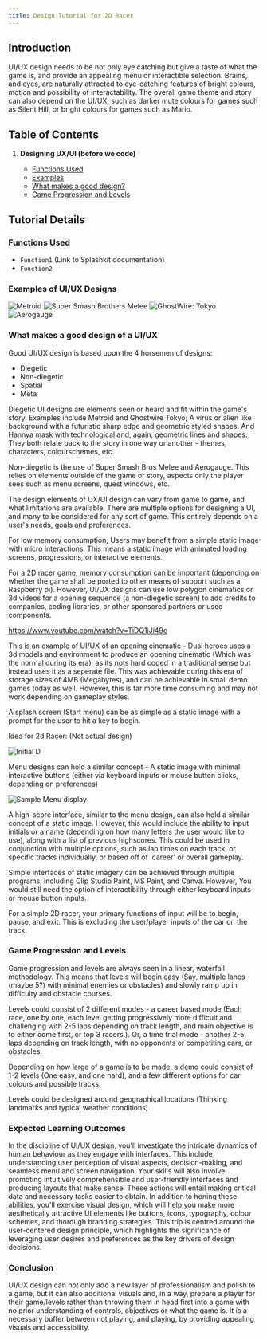 ```yaml
---
title: Design Tutorial for 2D Racer
---
```


<!-- Note: This is just a draft file - major improvements would be needed to the layout and content -->

## Introduction

UI/UX design needs to be not only eye catching but give a taste of what the game is, and provide an
appealing menu or interactible selection. Brains, and eyes, are naturally attracted to eye-catching
features of bright colours, motion and possibility of interactability. The overall game theme and
story can also depend on the UI/UX, such as darker mute colours for games such as Silent Hill, or
bright colours for games such as Mario.

## Table of Contents

1. **Designing UX/UI (before we code)**

   - [Functions Used](#functions-used)
   - [Examples](#examples-of-uiux-designs)
   - [What makes a good design?](#what-makes-a-good-design-of-a-uiux)
   - [Game Progression and Levels](#game-progression-and-levels)

## Tutorial Details

### Functions Used

- `Function1` (Link to Splashkit documentation)
- `Function2`

### Examples of UI/UX Designs

![Metroid](https://www.gameuidatabase.com/uploads/Metroid-Prime07292023-114240-27565.jpg)
![Super Smash Brothers Melee](https://www.gameuidatabase.com/uploads/Super-Smash-Bros-Melee07292023-112856-45401.jpg)
![GhostWire: Tokyo](https://www.gameuidatabase.com/uploads/Ghostwire-Tokyo01092023-093052-36340.jpg)
![Aerogauge](<https://www.n64textures.com/data/thumbs/screenshots/areogauge/gent/jabo2/i18npic.431x323.AeroGauge%20(U)%20Neo_1.jpg>)

### What makes a good design of a UI/UX

Good UI/UX design is based upon the 4 horsemen of designs:

- Diegetic
- Non-diegetic
- Spatial
- Meta

Diegetic UI designs are elements seen or heard and fit within the game's story. Examples include Metroid and Ghostwire Tokyo; A virus or alien like background with a futuristic sharp edge and geometric styled shapes. And Hannya mask with technological and, again, geometric lines and shapes. They both relate back to the story in one way or another - themes, characters, colourschemes, etc.

Non-diegetic is the use of Super Smash Bros Melee and Aerogauge. This relies on elements outside of the game or story, aspects only the player sees such as menu screens, quest windows, etc.

The design elements of UX/UI design can vary from game to game, and what limitations are available. There are multiple options for designing a UI, and many to be considered for any sort of game. This entirely depends on a user's needs, goals and preferences.

For low memory consumption, Users may benefit from a simple static image with micro interactions. This means a static image with animated loading screens, progressions, or interactive elements.

For a 2D racer game, memory consumption can be important (depending on whether the game shall be ported to other means of support such as a Raspberry pi). However, UI/UX designs can use low polygon cinematics or 3d videos for a opening sequence (a non-diegetic screen) to add credits to companies, coding libraries, or other sponsored partners or used components.

<!-- TODO: Fix Link embed -->
<https://www.youtube.com/watch?v=TiDQ1iJi49c>

This is an example of UI/UX of an opening cinematic - Dual heroes uses a 3d models and environment to produce an opening cinematic (Which was the normal during its era), as its nots hard coded in a traditional sense but instead uses it as a seperate file. This was achievable during this era of storage sizes of 4MB (Megabytes), and can be achievable in small demo games today as well. However, this is far more time consuming and may not work depending on gameplay styles.

A splash screen (Start menu) can be as simple as a static image with a prompt for the user to hit a key to begin.

Idea for 2d Racer: (Not actual design)

![Initial D](https://wallpapers.com/images/hd/initial-d-background-bs5uua2z6u5klxs8.jpg)

Menu designs can hold a similar concept - A static image with minimal interactive buttons (either via keyboard inputs or mouse button clicks, depending on preferences)

![Sample Menu display](https://www.theappguruz.com/app/uploads/2015/07/final-output.png)

A high-score interface, similar to the menu design, can also hold a similar concept of a static image. However, this would include the ability to input initials or a name (depending on how many letters the user would like to use), along with a list of previous highscores. This could be used in conjunction with multiple options, such as lap times on each track, or specific tracks individually, or based off of 'career' or overall gameplay.

Simple interfaces of static imagery can be achieved through multiple programs, including Clip Studio Paint, MS Paint, and Canva. However, You would still need the option of interactibility through either keyboard inputs or mouse button inputs.

For a simple 2D racer, your primary functions of input will be to begin, pause, and exit. This is excluding the user/player inputs of the car on the track.

### Game Progression and Levels

Game progression and levels are always seen in a linear, waterfall methodology. This means that levels will begin easy (Say, multiple lanes (maybe 5?) with minimal enemies or obstacles) and slowly ramp up in difficulty and obstacle courses.

Levels could consist of 2 different modes - a career based mode (Each race, one by one, each level getting progressively more difficult and challenging with 2-5 laps depending on track length, and main objective is to either come first, or top 3 racers.). Or, a time trial mode - another 2-5 laps depending on track length, with no opponents or competiting cars, or obstacles.

Depending on how large of a game is to be made, a demo could consist of 1-2 levels (One easy, and one hard), and a few different options for car colours and possible tracks.

Levels could be designed around geographical locations (Thinking landmarks and typical weather conditions)

### Expected Learning Outcomes

In the discipline of UI/UX design, you'll investigate the intricate dynamics of human behaviour as they engage with interfaces. This include understanding user perception of visual aspects, decision-making, and seamless menu and screen navigation. Your skills will also involve promoting intuitively comprehensible and user-friendly interfaces and producing layouts that make sense. These actions will entail making critical data and necessary tasks easier to obtain. In addition to honing these abilities, you'll exercise visual design, which will help you make more aesthetically attractive UI elements like buttons, icons, typography, colour schemes, and thorough branding strategies. This trip is centred around the user-centered design principle, which highlights the significance of leveraging user desires and preferences as the key drivers of design decisions.

### Conclusion

UI/UX design can not only add a new layer of professionalism and polish to a game, but it can also additional visuals and, in a way, prepare a player for their game/levels rather than throwing them in head first into a game with no prior understanding of controls, objectives or what the game is. It is a necessary buffer between not playing, and playing, by providing appealing visuals and accessibility.
